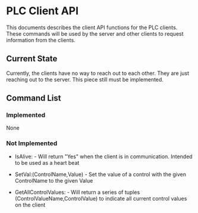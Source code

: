# PLC Client API

This documents describes the client API functions for the PLC clients. These commands will be used by the server and other clients to request information from the clients.

## Current State

Currently, the clients have no way to reach out to each other. They are just reaching out to the server. This piece still must be implemented.

## Command List

### Implemented

None

### Not Implemented

* IsAlive: - Will return "Yes" when the client is in communication. Intended to be used as a heart beat

* SetVal:(ControlName,Value) - Set the value of a control with the given ControlName to the given Value

* GetAllControlValues: - Will return a series of tuples (ControlValueName,ControlValue) to indicate all current control values on the client

